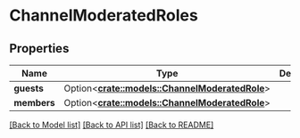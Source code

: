 # ChannelModeratedRoles

## Properties

Name | Type | Description | Notes
------------ | ------------- | ------------- | -------------
**guests** | Option<[**crate::models::ChannelModeratedRole**](ChannelModeratedRole.md)> |  | [optional]
**members** | Option<[**crate::models::ChannelModeratedRole**](ChannelModeratedRole.md)> |  | [optional]

[[Back to Model list]](../README.md#documentation-for-models) [[Back to API list]](../README.md#documentation-for-api-endpoints) [[Back to README]](../README.md)


